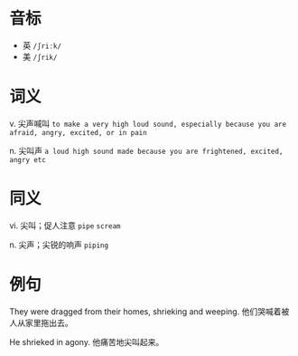 # 音标

- 英 `/ʃriːk/`
- 美 `/ʃrik/`

# 词义

v. 尖声喊叫
`to make a very high loud sound, especially because you are afraid, angry, excited, or in pain`

n. 尖叫声
`a loud high sound made because you are frightened, excited, angry etc`

# 同义

vi. 尖叫；促人注意
`pipe` `scream`

n. 尖声；尖锐的响声
`piping`

# 例句

They were dragged from their homes, shrieking and weeping.
他们哭喊着被人从家里拖出去。

He shrieked in agony.
他痛苦地尖叫起来。


